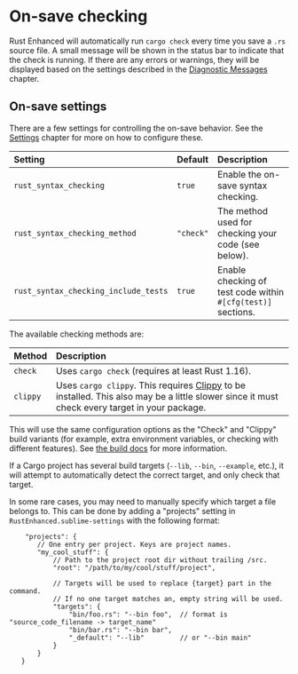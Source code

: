 # On-save checking

Rust Enhanced will automatically run `cargo check` every time you save a `.rs` source file.
A small message will be shown in the status bar to indicate that the check is running.
If there are any errors or warnings, they will be displayed based on the settings described in the [Diagnostic Messages](build/messages.md) chapter.

## On-save settings

There are a few settings for controlling the on-save behavior.
See the [Settings](settings.md) chapter for more on how to configure these.

| Setting | Default | Description |
| :------ | :------ | :---------- |
| `rust_syntax_checking` | `true` | Enable the on-save syntax checking. |
| `rust_syntax_checking_method` | `"check"` | The method used for checking your code (see below). |
| `rust_syntax_checking_include_tests` | `true` | Enable checking of test code within `#[cfg(test)]` sections. |

The available checking methods are:

| Method | Description |
| :----- | :---------- |
| `check` | Uses `cargo check` (requires at least Rust 1.16). |
| `clippy` | Uses `cargo clippy`. This requires [Clippy](https://github.com/rust-lang/rust-clippy) to be installed. This also may be a little slower since it must check every target in your package. |

This will use the same configuration options as the "Check" and "Clippy" build variants (for example, extra environment variables, or checking with different features).
See [the build docs](build/index.md) for more information.

If a Cargo project has several build targets (`--lib`, `--bin`, `--example`, etc.), it will attempt to automatically detect the correct target, and only check that target.

In some rare cases, you may need to manually specify which target a file belongs to.
This can be done by adding a "projects" setting in `RustEnhanced.sublime-settings` with the following format:

```
    "projects": {
       // One entry per project. Keys are project names.
       "my_cool_stuff": {
           // Path to the project root dir without trailing /src.
           "root": "/path/to/my/cool/stuff/project",

           // Targets will be used to replace {target} part in the command.
           // If no one target matches an, empty string will be used.
           "targets": {
               "bin/foo.rs": "--bin foo",  // format is "source_code_filename -> target_name"
               "bin/bar.rs": "--bin bar",
               "_default": "--lib"         // or "--bin main"
           }
       }
   }
```
